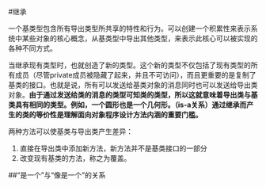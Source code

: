 #继承

一个基类型包含所有导出类型所共享的特性和行为。可以创建一个积累性来表示系统中某些对象的核心概念，从基类型中导出其他类型，来表示此核心可以被实现的各种不同方式。


当继承现有类型时，也就创造了新的类型。这个新的类型不仅包括了现有类型的所有成员（尽管private成员被隐藏了起来，并且不可访问），而且更重要的是复制了基类的接口。也就是说，所有可以发送给基类对象的消息同时也可以发送给导出类对象。**由于通过发送给类的消息的类型可知类的类型，所以这就意味着导出类与基类具有相同的类型。例如，一个圆形也是一个几何形。（is-a关系）通过继承而产生的类的等价性是理解面向对象程序设计方法内涵的重要门槛。**


两种方法可以使基类与导出类产生差异：

1. 直接在导出类中添加新方法，新方法并不是基类接口的一部分
2. 改变现有基类的方法，称之为覆盖。


##“是一个”与“像是一个”的关系